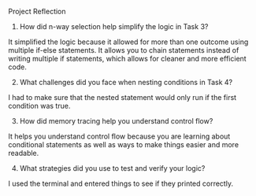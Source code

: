 Project Reflection

1. How did n-way selection help simplify the logic in Task 3?

It simplified the logic because it allowed for more than one outcome using multiple if-else statements. It allows you to chain statements instead of writing multiple if statements, which allows for cleaner and more efficient code.

2. What challenges did you face when nesting conditions in Task 4?
   
I had to make sure that the nested statement would only run if the first condition was true.

3. How did memory tracing help you understand control flow?
   
It helps you understand control flow because you are learning about conditional statements as well as ways to make things easier and more readable.

4. What strategies did you use to test and verify your logic?
   
I  used the terminal and entered things to see if they printed correctly.
